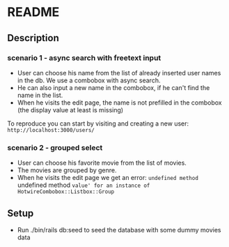 # README

## Description
### scenario 1 - async search with freetext input

- User can choose his name from the list of already inserted user names in the db. We use a combobox with async search.
- He can also input a new name in the combobox, if he can't find the name in the list.
- When he visits the edit page, the name is not prefilled in the combobox (the display value at least is missing)

To reproduce you can start by visiting and creating a new user:
```http://localhost:3000/users/```

### scenario 2 - grouped select

- User can choose his favorite movie from the list of movies.
- The movies are grouped by genre.
- When he visits the edit page we get an error: `undefined method `undefined method `value' for an instance of HotwireCombobox::Listbox::Group`

## Setup
- Run ./bin/rails db:seed to seed the database with some dummy movies data
